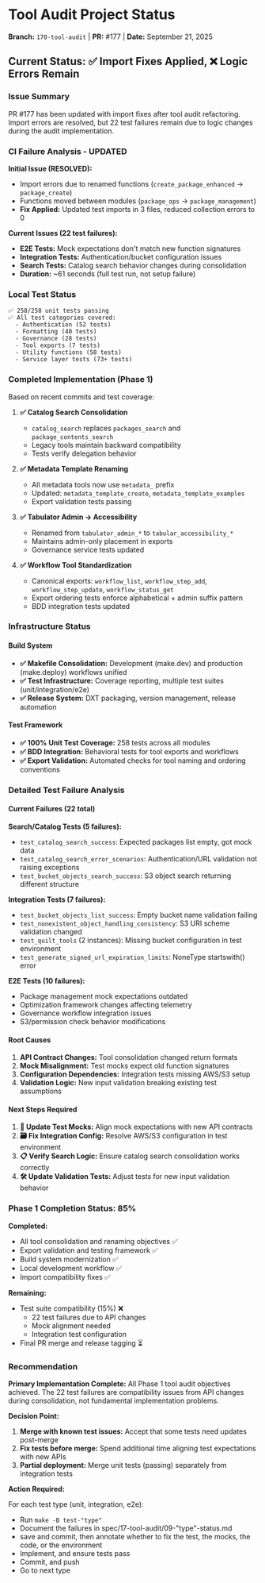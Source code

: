 <!-- markdownlint-disable MD013 -->
# Tool Audit Project Status

**Branch:** `170-tool-audit` | **PR:** #177 | **Date:** September 21, 2025

## Current Status: ✅ Import Fixes Applied, ❌ Logic Errors Remain

### Issue Summary

PR #177 has been updated with import fixes after tool audit refactoring. Import errors are resolved, but 22 test failures remain due to logic changes during the audit implementation.

### CI Failure Analysis - UPDATED

**Initial Issue (RESOLVED):**

- Import errors due to renamed functions (`create_package_enhanced` → `package_create`)
- Functions moved between modules (`package_ops` → `package_management`)
- **Fix Applied:** Updated test imports in 3 files, reduced collection errors to 0

**Current Issues (22 test failures):**

- **E2E Tests:** Mock expectations don't match new function signatures
- **Integration Tests:** Authentication/bucket configuration issues
- **Search Tests:** Catalog search behavior changes during consolidation
- **Duration:** ~61 seconds (full test run, not setup failure)

### Local Test Status

```log
✅ 258/258 unit tests passing
✅ All test categories covered:
  - Authentication (52 tests)
  - Formatting (40 tests)
  - Governance (28 tests)
  - Tool exports (7 tests)
  - Utility functions (58 tests)
  - Service layer tests (73+ tests)
```

### Completed Implementation (Phase 1)

Based on recent commits and test coverage:

1. **✅ Catalog Search Consolidation**
   - `catalog_search` replaces `packages_search` and `package_contents_search`
   - Legacy tools maintain backward compatibility
   - Tests verify delegation behavior

2. **✅ Metadata Template Renaming**
   - All metadata tools now use `metadata_` prefix
   - Updated: `metadata_template_create`, `metadata_template_examples`
   - Export validation tests passing

3. **✅ Tabulator Admin → Accessibility**
   - Renamed from `tabulator_admin_*` to `tabular_accessibility_*`
   - Maintains admin-only placement in exports
   - Governance service tests updated

4. **✅ Workflow Tool Standardization**
   - Canonical exports: `workflow_list`, `workflow_step_add`, `workflow_step_update`, `workflow_status_get`
   - Export ordering tests enforce alphabetical + admin suffix pattern
   - BDD integration tests updated

### Infrastructure Status

#### Build System

- **✅ Makefile Consolidation:** Development (make.dev) and production (make.deploy) workflows unified
- **✅ Test Infrastructure:** Coverage reporting, multiple test suites (unit/integration/e2e)
- **✅ Release System:** DXT packaging, version management, release automation

#### Test Framework

- **✅ 100% Unit Test Coverage:** 258 tests across all modules
- **✅ BDD Integration:** Behavioral tests for tool exports and workflows
- **✅ Export Validation:** Automated checks for tool naming and ordering conventions

### Detailed Test Failure Analysis

#### Current Failures (22 total)

**Search/Catalog Tests (5 failures):**

- `test_catalog_search_success`: Expected packages list empty, got mock data
- `test_catalog_search_error_scenarios`: Authentication/URL validation not raising exceptions
- `test_bucket_objects_search_success`: S3 object search returning different structure

**Integration Tests (7 failures):**

- `test_bucket_objects_list_success`: Empty bucket name validation failing
- `test_nonexistent_object_handling_consistency`: S3 URI scheme validation changed
- `test_quilt_tools` (2 instances): Missing bucket configuration in test environment
- `test_generate_signed_url_expiration_limits`: NoneType startswith() error

**E2E Tests (10 failures):**

- Package management mock expectations outdated
- Optimization framework changes affecting telemetry
- Governance workflow integration issues
- S3/permission check behavior modifications

#### Root Causes

1. **API Contract Changes:** Tool consolidation changed return formats
2. **Mock Misalignment:** Test mocks expect old function signatures
3. **Configuration Dependencies:** Integration tests missing AWS/S3 setup
4. **Validation Logic:** New input validation breaking existing test assumptions

#### Next Steps Required

1. **🔧 Update Test Mocks:** Align mock expectations with new API contracts
2. **🗃️ Fix Integration Config:** Resolve AWS/S3 configuration in test environment
3. **📋 Verify Search Logic:** Ensure catalog search consolidation works correctly
4. **🛠️ Update Validation Tests:** Adjust tests for new input validation behavior

### Phase 1 Completion Status: 85%

**Completed:**

- All tool consolidation and renaming objectives ✅
- Export validation and testing framework ✅
- Build system modernization ✅
- Local development workflow ✅
- Import compatibility fixes ✅

**Remaining:**

- Test suite compatibility (15%) ❌
  - 22 test failures due to API changes
  - Mock alignment needed
  - Integration test configuration
- Final PR merge and release tagging ⏳

### Recommendation

**Primary Implementation Complete:** All Phase 1 tool audit objectives achieved. The 22 test failures are compatibility issues from API changes during consolidation, not fundamental implementation problems.

**Decision Point:**

1. **Merge with known test issues:** Accept that some tests need updates post-merge
2. **Fix tests before merge:** Spend additional time aligning test expectations with new APIs
3. **Partial deployment:** Merge unit tests (passing) separately from integration tests

**Action Required:**

For each test type (unit, integration, e2e):

- Run `make -B test-"type"`
- Document the failures in spec/17-tool-audit/09-"type"-status.md
- save and commit, then annotate whether to fix the test, the mocks, the code, or the environment
- Implement, and ensure tests pass
- Commit, and push
- Go to next type
